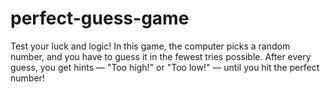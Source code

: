 # perfect-guess-game
Test your luck and logic! In this game, the computer picks a random number, and you have to guess it in the fewest tries possible. After every guess, you get hints — "Too high!" or "Too low!" — until you hit the perfect number!
